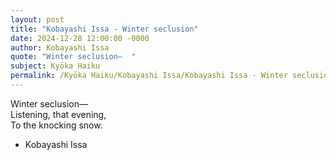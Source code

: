 ```yaml
---
layout: post
title: "Kobayashi Issa - Winter seclusion"
date: 2024-12-28 12:00:00 -0000
author: Kobayashi Issa
quote: "Winter seclusion—  "
subject: Kyōka Haiku
permalink: /Kyōka Haiku/Kobayashi Issa/Kobayashi Issa - Winter seclusion
---
```


Winter seclusion—  
Listening, that evening,  
To the knocking snow.

- Kobayashi Issa
